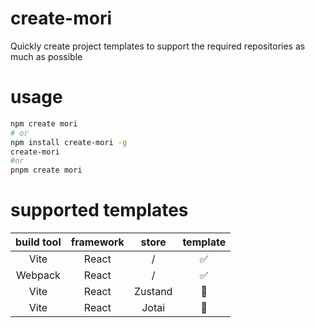 # create-mori

Quickly create project templates to support the required repositories as much as possible

# usage

```bash
npm create mori
# or
npm install create-mori -g
create-mori
#or
pnpm create mori
```

# supported templates

| build tool | framework |  store  | template |
| :--------: | :-------: | :-----: | :------: |
|    Vite    |   React   |    /    |    ✅    |
|  Webpack   |   React   |    /    |    ✅    |
|    Vite    |   React   | Zustand |    🚧    |
|    Vite    |   React   |  Jotai  |    🚧    |
